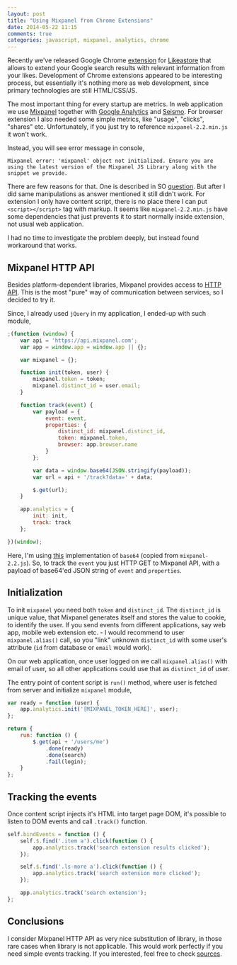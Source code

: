 ```yaml
---
layout: post
title: "Using Mixpanel from Chrome Extensions"
date: 2014-05-22 11:15
comments: true
categories: javascript, mixpanel, analytics, chrome
---
```


Recently we've released Google Chrome [extension](https://chrome.google.com/webstore/detail/likeastore/einhadilfmpdfmmjnnppomcccmlohjad?hl=en-US&utm_source=chrome-ntp-launcher) for [Likeastore](https://likeastore.com) that allows to extend your Google search results with relevant information from your likes. Development of Chrome extensions appeared to be interesting process, but essentially it's nothing more as web development, since primary technologies are still HTML/CSS/JS.

The most important thing for every startup are metrics. In web application we use [Mixpanel](https://mixpanel.com) together with [Google Analytics](https://www.google.com.ua/url?sa=t&rct=j&q=&esrc=s&source=web&cd=1&cad=rja&uact=8&ved=0CCkQFjAA&url=http%3A%2F%2Fwww.google.com%2Fanalytics%2F&ei=0sB9U_OyJMvc4QSYsYCoDA&usg=AFQjCNFz3Lrd3h9xlat60IUur_H8rmADdw&sig2=3VSXbRKyt9hgF6viPp2ahA&bvm=bv.67229260,d.bGE) and [Seismo](https://github.com/seismolabs). For browser extension I also needed some simple metrics, like "usage", "clicks", "shares" etc. Unfortunately, if you just try to reference `mixpanel-2.2.min.js` it won't work.

<!-- MORE -->

Instead, you will see error message in console,

```plain
Mixpanel error: 'mixpanel' object not initialized. Ensure you are using the latest version of the Mixpanel JS Library along with the snippet we provide.
```

There are few reasons for that. One is described in SO [question](http://stackoverflow.com/questions/15837450/content-security-policy-cannot-load-mixpanel-in-chrome-extension). But after I did same manipulations as answer mentioned it still didn't work. For extension I only have content script, there is no place there I can put `<script></script>` tag with markup. It seems like `mixpanel-2.2.min.js` have some dependencies that just prevents it to start normally inside extension, not usual web application.

I had no time to investigate the problem deeply, but instead found workaround that works.

## Mixpanel HTTP API

Besides platform-dependent libraries, Mixpanel provides access to [HTTP API](https://mixpanel.com/help/reference/http). This is the most "pure" way of communication between services, so I decided to try it.

Since, I already used `jQuery` in my application, I ended-up with such module,

```js
;(function (window) {
	var api = 'https://api.mixpanel.com';
	var app = window.app = window.app || {};

	var mixpanel = {};

	function init(token, user) {
		mixpanel.token = token;
		mixpanel.distinct_id = user.email;
	}

	function track(event) {
		var payload = {
			event: event,
			properties: {
				distinct_id: mixpanel.distinct_id,
				token: mixpanel.token,
				browser: app.browser.name
			}
		};

		var data = window.base64(JSON.stringify(payload));
		var url = api + '/track?data=' + data;

		$.get(url);
	}

	app.analytics = {
		init: init,
		track: track
	};

})(window);
```

Here, I'm using [this](https://gist.github.com/alexanderbeletsky/3f850467bc23d40ef51e) implementation of `base64` (copied from `mixpanel-2.2.js`). So, to track the `event` you just HTTP GET to Mixpanel API, with a payload of base64'ed JSON string of `event` and `properties`.

## Initialization

To init `mixpanel` you need both `token` and `distinct_id`. The `distinct_id` is unique value, that Mixpanel generates itself and stores the value to cookie, to identify the user. If you send events from different applications, say web app, mobile web extension etc. - I would recommend to user `mixpanel.alias()` call, so you "link" unknown `distinct_id` with some user's attribute (`id` from database or `email` would work).

On our web application, once user logged on we call `mixpanel.alias()` with email of user, so all other applications could use that as `distinct_id` of user.

The entry point of content script is `run()` method, where user is fetched from server and initialize `mixpanel` module,

```js
var ready = function (user) {
	app.analytics.init('[MIXPANEL_TOKEN_HERE]', user);
};

return {
	run: function () {
		$.get(api + '/users/me')
			.done(ready)
			.done(search)
			.fail(login);
	}
};
```

## Tracking the events

Once content script injects it's HTML into target page DOM, it's possible to listen to DOM events and call `.track()` function.

```js
self.bindEvents = function () {
	self.$.find('.item a').click(function () {
		app.analytics.track('search extension results clicked');
	});

	self.$.find('.ls-more a').click(function () {
		app.analytics.track('search extension more clicked');
	});

	app.analytics.track('search extension');
};
```

## Conclusions

I consider Mixpanel HTTP API as very nice substitution of library, in those rare cases when library is not applicable. This would work perfectly if you need simple events tracking. If you interested, feel free to check [sources](https://github.com/likeastore/browser-extension).